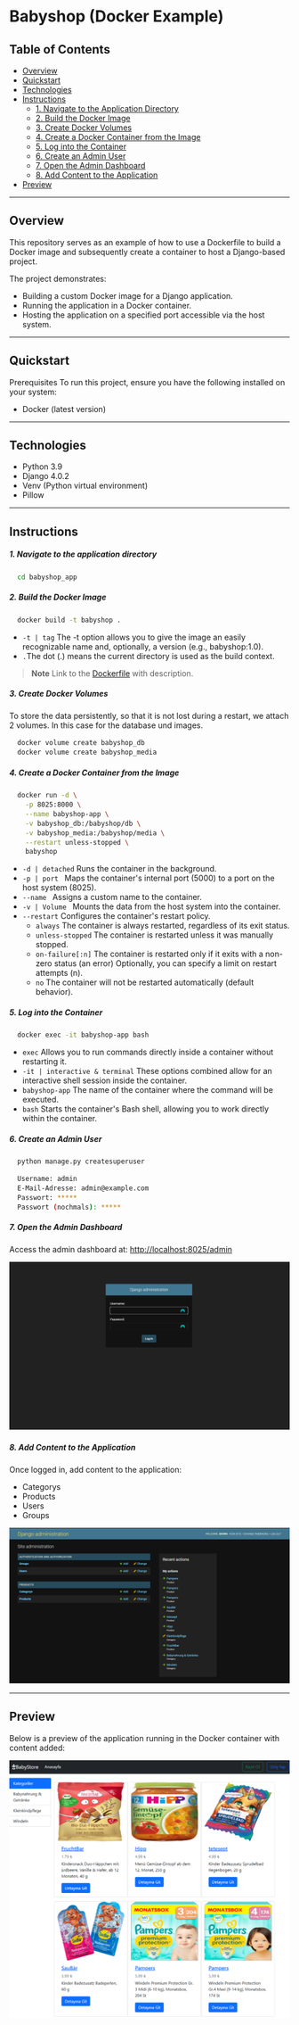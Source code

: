 # Babyshop (Docker Example)

## Table of Contents

- [Overview](#overview)
- [Quickstart](#quickstart)
- [Technologies](#technologies)
- [Instructions](#instructions)
  - [1. Navigate to the Application Directory](#1-navigate-to-the-application-directory)
  - [2. Build the Docker Image](#2-build-the-docker-image)
  - [3. Create Docker Volumes](#3-create-docker-volumes)
  - [4. Create a Docker Container from the Image](#4-create-a-docker-container-from-the-image)
  - [5. Log into the Container](#5-log-into-the-container)
  - [6. Create an Admin User](#6-create-an-admin-user)
  - [7. Open the Admin Dashboard](#7-open-the-admin-dashboard)
  - [8. Add Content to the Application](#8-add-content-to-the-application)
- [Preview](#preview)

---

## Overview

This repository serves as an example of how to use a Dockerfile to build a Docker image and subsequently create a container to host a Django-based project.

The project demonstrates:

- Building a custom Docker image for a Django application.
- Running the application in a Docker container.
- Hosting the application on a specified port accessible via the host system.

---

## Quickstart

Prerequisites
To run this project, ensure you have the following installed on your system:

- Docker (latest version)

---

## Technologies

- Python 3.9
- Django 4.0.2
- Venv (Python virtual environment)
- Pillow

---

## Instructions

##### 1. Navigate to the application directory

```bash
  cd babyshop_app
```

##### 2. Build the Docker Image

```bash
  docker build -t babyshop .
```

- `-t | tag` The -t option allows you to give the image an easily recognizable name and, optionally, a version (e.g., babyshop:1.0).
- `.`The dot (.) means the current directory is used as the build context.

> **Note**
> Link to the [Dockerfile](./babyshop_app/Dockerfile) with description.

##### 3. Create Docker Volumes

To store the data persistently, so that it is not lost during a restart, we attach 2 volumes.
In this case for the database und images.

```bash
  docker volume create babyshop_db
  docker volume create babyshop_media
```

##### 4. Create a Docker Container from the Image

```bash
  docker run -d \
    -p 8025:8000 \
    --name babyshop-app \
    -v babyshop_db:/babyshop/db \
    -v babyshop_media:/babyshop/media \
    --restart unless-stopped \
    babyshop
```

- `-d | detached` Runs the container in the background.
- `-p | port ` Maps the container's internal port (5000) to a port on the host system (8025).
- `--name ` Assigns a custom name to the container.
- `-v | Volume ` Mounts the data from the host system into the container.
- `--restart` Configures the container's restart policy.
  - `always` The container is always restarted, regardless of its exit status.
  - `unless-stopped` The container is restarted unless it was manually stopped.
  - `on-failure[:n]` The container is restarted only if it exits with a non-zero status (an error)
    Optionally, you can specify a limit on restart attempts (n).
  - `no` The container will not be restarted automatically (default behavior).

##### 5. Log into the Container

```bash
  docker exec -it babyshop-app bash
```

- `exec` Allows you to run commands directly inside a container without restarting it.
- `-it | interactive & terminal` These options combined allow for an interactive shell session inside the container.
- `babyshop-app` The name of the container where the command will be executed.
- `bash` Starts the container's Bash shell, allowing you to work directly within the container.

##### 6. Create an Admin User

```bash
  python manage.py createsuperuser
```

```bash
  Username: admin
  E-Mail-Adresse: admin@example.com
  Passwort: *****
  Passwort (nochmals): *****
```

##### 7. Open the Admin Dashboard

Access the admin dashboard at: [http://localhost:8025/admin](http://localhost:8025/admin)

![Admin Login](./project_images/admin_login.png)

##### 8. Add Content to the Application

Once logged in, add content to the application:

- Categorys
- Products
- Users
- Groups

![Application Preview](./project_images/administration.png)

---

## Preview

Below is a preview of the application running in the Docker container with content added:

![Application Preview](./project_images/shop.png)
